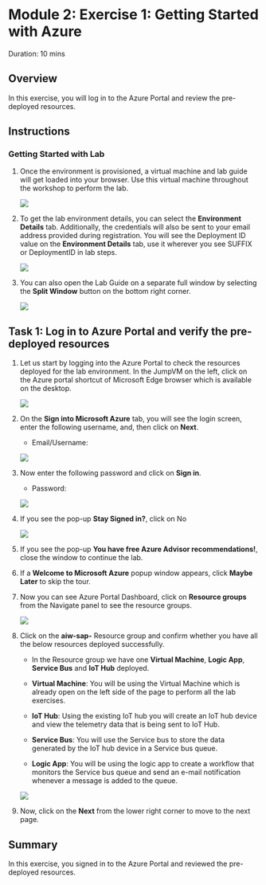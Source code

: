 # Module 2: Exercise 1: Getting Started with Azure 
Duration: 10 mins

## Overview

In this exercise, you will log in to the Azure Portal and review the pre-deployed resources.

## Instructions

### Getting Started with Lab

1. Once the environment is provisioned, a virtual machine and lab guide will get loaded into your browser. Use this virtual machine throughout the workshop to perform the lab.

    ![](https://github.com/CloudLabsAI-Azure/AIW-SAP-on-Azure/blob/main/media/M2-Ex1-Environment.png?raw=true)
   
2. To get the lab environment details, you can select the **Environment Details** tab. Additionally, the credentials will also be sent to your email address provided during registration. You will see the Deployment ID value on the **Environment Details** tab, use it wherever you see SUFFIX or DeploymentID in lab steps. 

   ![](https://github.com/CloudLabsAI-Azure/AIW-SAP-on-Azure/blob/main/media/M2-Ex1-Environmentdetails.png?raw=true)
   
3. You can also open the Lab Guide on a separate full window by selecting the **Split Window** button on the bottom right corner.

   ![](https://github.com/CloudLabsAI-Azure/AIW-SAP-on-Azure/blob/main/media/M2-Ex1-Splitwindow.png?raw=true)

## Task 1: Log in to Azure Portal and verify the pre-deployed resources

1. Let us start by logging into the Azure Portal to check the resources deployed for the lab environment. In the JumpVM on the left, click on the Azure portal shortcut of Microsoft Edge browser which is available on the desktop.

   ![](https://github.com/CloudLabsAI-Azure/AIW-SAP-on-Azure/blob/main/media/M2-Ex1-azureportal.png?raw=true)

1. On the **Sign into Microsoft Azure** tab, you will see the login screen, enter the following username, and, then click on **Next**.

   * Email/Username: <inject key="AzureAdUserEmail"></inject>

   ![](https://github.com/CloudLabsAI-Azure/AIW-SAP-on-Azure/blob/main/media/M2-Ex1-portalsignin-1.png?raw=true)

1. Now enter the following password and click on **Sign in**. 

   * Password: <inject key="AzureAdUserPassword"></inject>
   
   ![](https://github.com/CloudLabsAI-Azure/AIW-SAP-on-Azure/blob/main/media/M2-Ex1-portalsignin-2.png?raw=true)

1. If you see the pop-up **Stay Signed in?**, click on No

   ![](https://github.com/CloudLabsAI-Azure/AIW-SAP-on-Azure/blob/main/media/M2-Ex1-portalsignin-3.png?raw=true)

1. If you see the pop-up **You have free Azure Advisor recommendations!**, close the window to continue the lab.

1. If a **Welcome to Microsoft Azure** popup window appears, click **Maybe Later** to skip the tour.

1. Now you can see Azure Portal Dashboard, click on **Resource groups** from the Navigate panel to see the resource groups.

   ![](https://github.com/CloudLabsAI-Azure/AIW-SAP-on-Azure/blob/main/media/M2-Ex1-rg.png?raw=true)

1. Click on the **aiw-sap-<inject key="DeploymentID" />** Resource group and confirm whether you have all the below resources deployed successfully.

   * In the Resource group we have one **Virtual Machine**, **Logic App**, **Service Bus** and **IoT Hub** deployed.

   * **Virtual Machine**: You will be using the Virtual Machine which is already open on the left side of the page to perform all the lab exercises.

   * **IoT Hub**: Using the existing IoT hub you will create an IoT hub device and view the telemetry data that is being sent to IoT Hub.

   * **Service Bus**: You will use the Service bus to store the data generated by the IoT hub device in a Service bus queue.

   * **Logic App**: You will be using the logic app to create a workflow that monitors the Service bus queue and send an e-mail notification whenever a message is added to the queue.

   ![](https://github.com/CloudLabsAI-Azure/AIW-SAP-on-Azure/blob/main/media/M2-Ex1-resources.png?raw=true)

1. Now, click on the **Next** from the lower right corner to move to the next page.

## Summary

In this exercise, you signed in to the Azure Portal and reviewed the pre-deployed resources.
